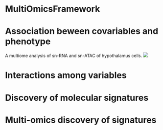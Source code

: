 # MultiOmicsFramework
<!-- GETTING STARTED -->
# Association beween covariables and phenotype
A multiome analysis of sn-RNA and sn-ATAC of hypothalamus cells.
![](https://blogger.googleusercontent.com/img/b/R29vZ2xl/AVvXsEiRKWY7JMqpSAl0u6oP3qb7NRjhmGSymTQnwh86JyHSPPf9tyFJSLFCNebvHMxdzjfImMDko_EEAJ85eEs9qhXfyREExte21UKpxb9lymPt2v2FUTuj4Rs2LTVjc1TcgORoOCiKv53rFIOWr_IVkbSh1WCoyUO7xbZFkP16JtinheziavDDAepAAiwuj2U/s4000/Figure_Hypothalamus_3.png)

# Interactions among variables

# Discovery of molecular signatures

# Multi-omics discovery of signatures

